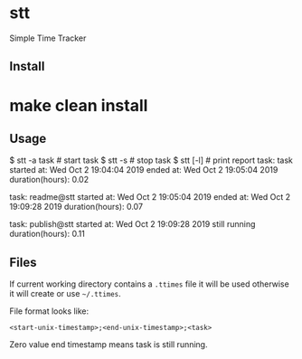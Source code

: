 stt
====

Simple Time Tracker

Install
-------

  # make clean install

Usage
-----

  $ stt -a task # start task
  $ stt -s      # stop task
  $ stt [-l]    # print report
  task: task
  started at: Wed Oct  2 19:04:04 2019
  ended at: Wed Oct  2 19:05:04 2019
  duration(hours): 0.02

  task: readme@stt
  started at: Wed Oct  2 19:05:04 2019
  ended at: Wed Oct  2 19:09:28 2019
  duration(hours): 0.07

  task: publish@stt
  started at: Wed Oct  2 19:09:28 2019
  still running
  duration(hours): 0.11

Files
-----

If current working directory contains a `.ttimes` file it will be used
otherwise it will create or use `~/.ttimes`.

File format looks like:

	<start-unix-timestamp>;<end-unix-timestamp>;<task>

Zero value end timestamp means task is still running.
